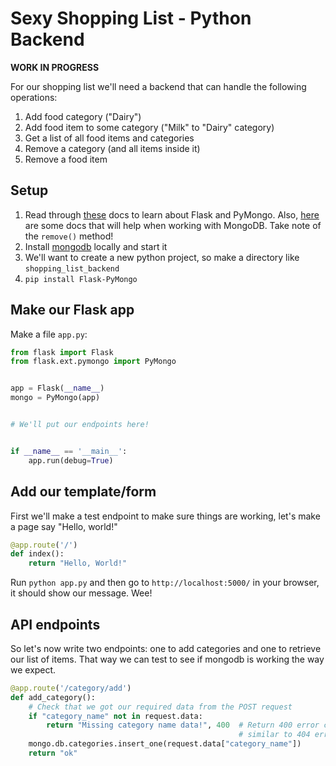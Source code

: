 # Sexy Shopping List - Python Backend

**WORK IN PROGRESS**

For our shopping list we'll need a backend that can handle the following operations:

1. Add food category ("Dairy")
1. Add food item to some category ("Milk" to "Dairy" category)
1. Get a list of all food items and categories
1. Remove a category (and all items inside it)
1. Remove a food item

## Setup

1. Read through [these](https://flask-pymongo.readthedocs.org/en/latest/) docs to learn about Flask and PyMongo. Also, [here](http://api.mongodb.org/python/current/api/pymongo/collection.html) are some docs that will help when working with MongoDB. Take note of the `remove()` method!
1. Install [mongodb](https://www.mongodb.org/) locally and start it
1. We'll want to create a new python project, so make a directory like `shopping_list_backend`
1. `pip install Flask-PyMongo`


## Make our Flask app

Make a file `app.py`:

```python
from flask import Flask
from flask.ext.pymongo import PyMongo


app = Flask(__name__)
mongo = PyMongo(app)


# We'll put our endpoints here!


if __name__ == '__main__':
    app.run(debug=True)

```


## Add our template/form

First we'll make a test endpoint to make sure things are working, let's make a page say "Hello, world!"

```python
@app.route('/')
def index():
    return "Hello, World!"
```

Run `python app.py` and then go to `http://localhost:5000/` in your browser, it should show our message. Wee!


## API endpoints

So let's now write two endpoints: one to add categories and one to retrieve our list of items. That way we can test to see if mongodb is working the way we expect.

```python
@app.route('/category/add')
def add_category():
    # Check that we got our required data from the POST request
    if "category_name" not in request.data:
        return "Missing category name data!", 400  # Return 400 error code for bad data,
                                                   # similar to 404 error code for request for missing data!
    mongo.db.categories.insert_one(request.data["category_name"])
    return "ok"
```


